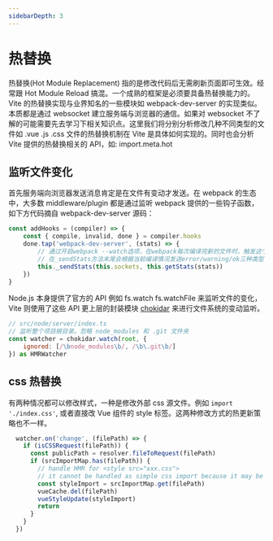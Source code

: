 ```yaml
---
sidebarDepth: 3
---
```


# 热替换

热替换(Hot Module Replacement) 指的是修改代码后无需刷新页面即可生效。经常跟 Hot Module Reload 搞混。一个成熟的框架是必须要具备热替换能力的。Vite 的热替换实现与业界知名的一些模块如 webpack-dev-server 的实现类似。本质都是通过 websocket 建立服务端与浏览器的通信。如果对 websocket 不了解的可能需要先去学习下相关知识点。这里我们将分别分析修改几种不同类型的文件如 .vue .js .css 文件的热替换机制在 Vite 是具体如何实现的。同时也会分析 Vite 提供的热替换相关的 API，如: import.meta.hot

## 监听文件变化

首先服务端向浏览器发送消息肯定是在文件有变动才发送。在 webpack 的生态中，大多数 middleware/plugin 都是通过监听 webpack 提供的一些钩子函数，如下方代码摘自 webpack-dev-server 源码：

```js
const addHooks = (compiler) => {
    const { compile, invalid, done } = compiler.hooks
    done.tap('webpack-dev-server', (stats) => {
        // 通过开启webpack --watch选项，在webpack每次编译完新的文件时，触发这个钩子，向sockjs发送新的message，内容为新的静态资源的hash
        // 在_sendStats方法末尾会根据当前编译情况发送error/warning/ok三种类型的message给client
        this._sendStats(this.sockets, this.getStats(stats))
    })
}
```

Node.js 本身提供了官方的 API 例如 fs.watch fs.watchFile 来监听文件的变化，Vite 则使用了这些 API 更上层的封装模块 [chokidar](https://www.npmjs.com/package/chokidar) 来进行文件系统的变动监听。

```js
// src/node/server/index.ts
// 监听整个项目根目录。忽略 node_modules 和 .git 文件夹
const watcher = chokidar.watch(root, {
    ignored: [/\bnode_modules\b/, /\b\.git\b/]
}) as HMRWatcher
```

## css 热替换

有两种情况都可以修改样式，一种是修改外部 css 源文件。例如 `import './index.css'`, 或者直接改 Vue 组件的 style 标签。这两种修改方式的热更新策略也不一样。

```js
  watcher.on('change', (filePath) => {
    if (isCSSRequest(filePath)) {
      const publicPath = resolver.fileToRequest(filePath)
      if (srcImportMap.has(filePath)) {
        // handle HMR for <style src="xxx.css">
        // it cannot be handled as simple css import because it may be scoped
        const styleImport = srcImportMap.get(filePath)
        vueCache.del(filePath)
        vueStyleUpdate(styleImport)
        return
      }
    }
  })
```
